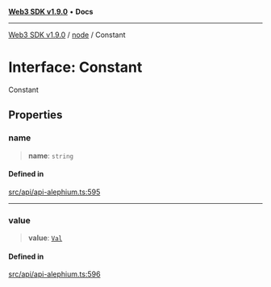 [**Web3 SDK v1.9.0**](../../../README.md) • **Docs**

***

[Web3 SDK v1.9.0](../../../globals.md) / [node](../README.md) / Constant

# Interface: Constant

Constant

## Properties

### name

> **name**: `string`

#### Defined in

[src/api/api-alephium.ts:595](https://github.com/Mystic-Nayy/alephium-web3/blob/c1afd789a197ce5fe21f08c2965942090157c33d/packages/web3/src/api/api-alephium.ts#L595)

***

### value

> **value**: [`Val`](../type-aliases/Val.md)

#### Defined in

[src/api/api-alephium.ts:596](https://github.com/Mystic-Nayy/alephium-web3/blob/c1afd789a197ce5fe21f08c2965942090157c33d/packages/web3/src/api/api-alephium.ts#L596)

